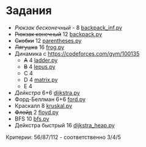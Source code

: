 # Задания

* _Рюкзак бесконечный_ - 8 [backpack_inf.py](backpack_inf.py)
* ~~Рюкзак конечный~~ 12 [backpack.py](backpack.py)
* ~~Скобки~~ 12 [parentheses.py](parentheses.py)
* ~~Лягушка~~ 16 [frog.py](frog.py)
* Динамика с https://codeforces.com/gym/100135
  * ~~A~~ 4 [ladder.py](ladder.py)
  * ~~B~~ 4 [lepus.py](lepus.py)
  * C 4
  * D 4 [matrix.py](matrix.py)
  * E 4
* _Дейкстра_ 6+6 [dijkstra.py](dijkstra.py)
* Форд-Беллман 6+6 [ford.py](ford.py)
* Краскалл 8 [kruskal.py](kruskal.py)
* ~~Флойд~~ 2 [floyd.py](floyd.py)
* BFS 10 [bfs.py](bfs.py)
* Дейкстра быстрый 16 [dijkstra_heap.py](dijkstra_heap.py)

Критерии:
56/87/112 - соответственно 3/4/5
